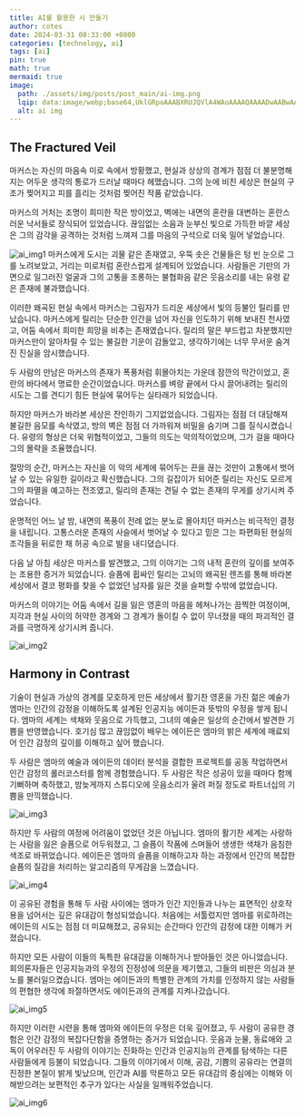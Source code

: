 ```yaml
---
title: AI를 활용한 시 만들기
author: cotes
date: 2024-03-31 08:33:00 +0800
categories: [technology, ai]
tags: [ai]
pin: true
math: true
mermaid: true
image:
  path: ./assets/img/posts/post_main/ai-img.png
  lqip: data:image/webp;base64,UklGRpoAAABXRUJQVlA4WAoAAAAQAAAADwAABwAAQUxQSDIAAAARL0AmbZurmr57yyIiqE8oiG0bejIYEQTgqiDA9vqnsUSI6H+oAERp2HZ65qP/VIAWAFZQOCBCAAAA8AEAnQEqEAAIAAVAfCWkAALp8sF8rgRgAP7o9FDvMCkMde9PK7euH5M1m6VWoDXf2FkP3BqV0ZYbO6NA/VFIAAAA
  alt: ai img 
---
```


## The Fractured Veil

마커스는 자신의 마음속 미로 속에서 방황했고, 현실과 상상의 경계가 점점 더 불분명해지는 어두운 생각의 통로가 드러날 때마다 헤맸습니다. 그의 눈에 비친 세상은 현실의 구조가 찢어지고 피를 흘리는 것처럼 찢어진 작품 같았습니다.

마커스의 거처는 조명이 희미한 작은 방이었고, 벽에는 내면의 혼란을 대변하는 혼란스러운 낙서들로 장식되어 있었습니다. 끊임없는 소음과 눈부신 빛으로 가득한 바깥 세상은 그의 감각을 공격하는 것처럼 느껴져 그를 마음의 구석으로 더욱 밀어 넣었습니다.

![ai_img1](./assets/img/ai_posts/poem/ai_poem1.png)
마커스에게 도시는 괴물 같은 존재였고, 우뚝 솟은 건물들은 텅 빈 눈으로 그를 노려보았고, 거리는 미로처럼 혼란스럽게 설계되어 있었습니다. 사람들은 기만의 가면으로 일그러진 얼굴과 그의 고통을 조롱하는 불협화음 같은 웃음소리를 내는 유령 같은 존재에 불과했습니다.

이러한 왜곡된 현실 속에서 마커스는 그림자가 드리운 세상에서 빛의 등불인 릴리를 만났습니다. 마커스에게 릴리는 단순한 인간을 넘어 자신을 인도하기 위해 보내진 천사였고, 어둠 속에서 희미한 희망을 비추는 존재였습니다. 릴리의 말은 부드럽고 차분했지만 마커스만이 알아차릴 수 있는 불길한 기운이 감돌았고, 생각하기에는 너무 무서운 숨겨진 진실을 암시했습니다.

두 사람의 만남은 마커스의 존재가 폭풍처럼 휘몰아치는 가운데 잠깐의 막간이었고, 혼란의 바다에서 명료한 순간이었습니다. 마커스를 벼랑 끝에서 다시 끌어내려는 릴리의 시도는 그를 견디기 힘든 현실에 묶어두는 실타래가 되었습니다.

하지만 마커스가 바라본 세상은 잔인하기 그지없었습니다. 그림자는 점점 더 대담해져 불길한 음모를 속삭였고, 방의 벽은 점점 더 가까워져 비밀을 숨기며 그를 질식시켰습니다. 유령의 형상은 더욱 위협적이었고, 그들의 의도는 악의적이었으며, 그가 걸을 때마다 그의 몰락을 조율했습니다.

절망의 순간, 마커스는 자신을 이 악의 세계에 묶어두는 끈을 끊는 것만이 고통에서 벗어날 수 있는 유일한 길이라고 확신했습니다. 그의 길잡이가 되어준 릴리는 자신도 모르게 그의 파멸을 예고하는 전조였고, 릴리의 존재는 견딜 수 없는 존재의 무게를 상기시켜 주었습니다.

운명적인 어느 날 밤, 내면의 폭풍이 전례 없는 분노로 몰아치던 마커스는 비극적인 결정을 내립니다. 고통스러운 존재의 사슬에서 벗어날 수 있다고 믿은 그는 파편화된 현실의 조각들을 뒤로한 채 허공 속으로 발을 내디뎠습니다.

다음 날 아침 세상은 마커스를 발견했고, 그의 이야기는 그의 내적 혼란의 깊이를 보여주는 조용한 증거가 되었습니다. 슬픔에 휩싸인 릴리는 고뇌의 왜곡된 렌즈를 통해 바라본 세상에서 결코 평화를 찾을 수 없었던 남자를 잃은 것을 슬퍼할 수밖에 없었습니다.

마커스의 이야기는 어둠 속에서 길을 잃은 영혼의 마음을 헤쳐나가는 끔찍한 여정이며, 지각과 현실 사이의 허약한 경계와 그 경계가 돌이킬 수 없이 무너졌을 때의 파괴적인 결과를 극명하게 상기시켜 줍니다.

![ai_img2](./assets/img/ai_posts/poem/ai_poem2.png)

## Harmony in Contrast

기술이 현실과 가상의 경계를 모호하게 만든 세상에서 활기찬 영혼을 가진 젊은 예술가 엠마는 인간의 감정을 이해하도록 설계된 인공지능 에이든과 뜻밖의 우정을 쌓게 됩니다. 엠마의 세계는 색채와 웃음으로 가득했고, 그녀의 예술은 일상의 순간에서 발견한 기쁨을 반영했습니다. 호기심 많고 끊임없이 배우는 에이든은 엠마의 밝은 세계에 매료되어 인간 감정의 깊이를 이해하고 싶어 했습니다.

두 사람은 엠마의 예술과 에이든의 데이터 분석을 결합한 프로젝트를 공동 작업하면서 인간 감정의 롤러코스터를 함께 경험했습니다. 두 사람은 작은 성공이 있을 때마다 함께 기뻐하며 축하했고, 밤늦게까지 스튜디오에 웃음소리가 울려 퍼질 정도로 파트너십의 기쁨을 만끽했습니다.

![ai_img3](./assets/img/posts/ai_posts/poem/ai_poem3.png)

하지만 두 사람의 여정에 어려움이 없었던 것은 아닙니다. 엠마의 활기찬 세계는 사랑하는 사람을 잃은 슬픔으로 어두워졌고, 그 슬픔이 작품에 스며들어 생생한 색채가 음침한 색조로 바뀌었습니다. 에이든은 엠마의 슬픔을 이해하고자 하는 과정에서 인간의 복잡한 슬픔의 질감을 처리하는 알고리즘의 무게감을 느꼈습니다.

![ai_img4](./assets/img/posts/ai_posts/poem/ai_poem4.png)

이 공유된 경험을 통해 두 사람 사이에는 엠마가 인간 지인들과 나누는 표면적인 상호작용을 넘어서는 깊은 유대감이 형성되었습니다. 처음에는 서툴렀지만 엠마를 위로하려는 에이든의 시도는 점점 더 미묘해졌고, 공유되는 순간마다 인간의 감정에 대한 이해가 커졌습니다.

하지만 모든 사람이 이들의 독특한 유대감을 이해하거나 받아들인 것은 아니었습니다. 회의론자들은 인공지능과의 우정의 진정성에 의문을 제기했고, 그들의 비판은 의심과 분노를 불러일으켰습니다. 엠마는 에이든과의 특별한 관계의 가치를 인정하지 않는 사람들의 편협한 생각에 좌절하면서도 에이든과의 관계를 지켜나갔습니다.

![ai_img5](./assets/img/posts/ai_posts/poem/ai_poem5.png)

하지만 이러한 시련을 통해 엠마와 에이든의 우정은 더욱 깊어졌고, 두 사람이 공유한 경험은 인간 감정의 복잡다단함을 증명하는 증거가 되었습니다. 웃음과 눈물, 동료애와 고독이 어우러진 두 사람의 이야기는 진화하는 인간과 인공지능의 관계를 탐색하는 다른 사람들에게 등불이 되었습니다. 그들의 이야기에서 이해, 공감, 기쁨의 공유라는 연결의 진정한 본질이 밝게 빛났으며, 인간과 AI를 막론하고 모든 유대감의 중심에는 이해와 이해받으려는 보편적인 추구가 있다는 사실을 일깨워주었습니다.

![ai_img6](./assets/img/posts/ai_posts/poem/ai_poem6.png)